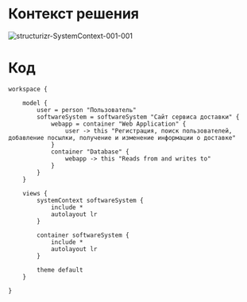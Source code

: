 # Контекст решения

![structurizr-SystemContext-001-001](https://github.com/EugIva/ProzorovEI109m_ArchitectureInfSys/assets/145147798/c2ad7a31-8da1-46b6-8090-fa134517eec5)

# Код
```
workspace {

    model {
        user = person "Пользователь"
        softwareSystem = softwareSystem "Сайт сервиса доставки" {
            webapp = container "Web Application" {
                user -> this "Регистрация, поиск пользователей, добавление посылки, получение и изменение информации о доставке"
            }
            container "Database" {
                webapp -> this "Reads from and writes to"
            }
        }
    }

    views {
        systemContext softwareSystem {
            include *
            autolayout lr
        }

        container softwareSystem {
            include *
            autolayout lr
        }

        theme default
    }

}
```

